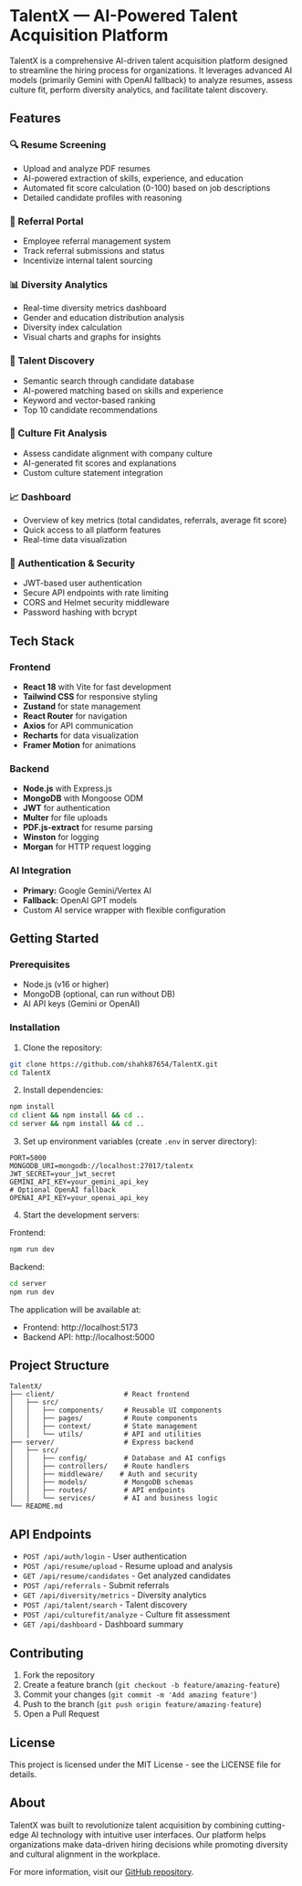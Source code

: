 # TalentX — AI-Powered Talent Acquisition Platform

TalentX is a comprehensive AI-driven talent acquisition platform designed to streamline the hiring process for organizations. It leverages advanced AI models (primarily Gemini with OpenAI fallback) to analyze resumes, assess culture fit, perform diversity analytics, and facilitate talent discovery.

## Features

### 🔍 Resume Screening
- Upload and analyze PDF resumes
- AI-powered extraction of skills, experience, and education
- Automated fit score calculation (0-100) based on job descriptions
- Detailed candidate profiles with reasoning

### 👥 Referral Portal
- Employee referral management system
- Track referral submissions and status
- Incentivize internal talent sourcing

### 📊 Diversity Analytics
- Real-time diversity metrics dashboard
- Gender and education distribution analysis
- Diversity index calculation
- Visual charts and graphs for insights

### 🎯 Talent Discovery
- Semantic search through candidate database
- AI-powered matching based on skills and experience
- Keyword and vector-based ranking
- Top 10 candidate recommendations

### 🏢 Culture Fit Analysis
- Assess candidate alignment with company culture
- AI-generated fit scores and explanations
- Custom culture statement integration

### 📈 Dashboard
- Overview of key metrics (total candidates, referrals, average fit score)
- Quick access to all platform features
- Real-time data visualization

### 🔐 Authentication & Security
- JWT-based user authentication
- Secure API endpoints with rate limiting
- CORS and Helmet security middleware
- Password hashing with bcrypt

## Tech Stack

### Frontend
- **React 18** with Vite for fast development
- **Tailwind CSS** for responsive styling
- **Zustand** for state management
- **React Router** for navigation
- **Axios** for API communication
- **Recharts** for data visualization
- **Framer Motion** for animations

### Backend
- **Node.js** with Express.js
- **MongoDB** with Mongoose ODM
- **JWT** for authentication
- **Multer** for file uploads
- **PDF.js-extract** for resume parsing
- **Winston** for logging
- **Morgan** for HTTP request logging

### AI Integration
- **Primary:** Google Gemini/Vertex AI
- **Fallback:** OpenAI GPT models
- Custom AI service wrapper with flexible configuration

## Getting Started

### Prerequisites
- Node.js (v16 or higher)
- MongoDB (optional, can run without DB)
- AI API keys (Gemini or OpenAI)

### Installation

1. Clone the repository:
```bash
git clone https://github.com/shahk87654/TalentX.git
cd TalentX
```

2. Install dependencies:
```bash
npm install
cd client && npm install && cd ..
cd server && npm install && cd ..
```

3. Set up environment variables (create `.env` in server directory):
```env
PORT=5000
MONGODB_URI=mongodb://localhost:27017/talentx
JWT_SECRET=your_jwt_secret
GEMINI_API_KEY=your_gemini_api_key
# Optional OpenAI fallback
OPENAI_API_KEY=your_openai_api_key
```

4. Start the development servers:

Frontend:
```bash
npm run dev
```

Backend:
```bash
cd server
npm run dev
```

The application will be available at:
- Frontend: http://localhost:5173
- Backend API: http://localhost:5000

## Project Structure

```
TalentX/
├── client/                 # React frontend
│   ├── src/
│   │   ├── components/     # Reusable UI components
│   │   ├── pages/          # Route components
│   │   ├── context/        # State management
│   │   └── utils/          # API and utilities
├── server/                 # Express backend
│   ├── src/
│   │   ├── config/         # Database and AI configs
│   │   ├── controllers/    # Route handlers
│   │   ├── middleware/    # Auth and security
│   │   ├── models/         # MongoDB schemas
│   │   ├── routes/         # API endpoints
│   │   └── services/       # AI and business logic
└── README.md
```

## API Endpoints

- `POST /api/auth/login` - User authentication
- `POST /api/resume/upload` - Resume upload and analysis
- `GET /api/resume/candidates` - Get analyzed candidates
- `POST /api/referrals` - Submit referrals
- `GET /api/diversity/metrics` - Diversity analytics
- `POST /api/talent/search` - Talent discovery
- `POST /api/culturefit/analyze` - Culture fit assessment
- `GET /api/dashboard` - Dashboard summary

## Contributing

1. Fork the repository
2. Create a feature branch (`git checkout -b feature/amazing-feature`)
3. Commit your changes (`git commit -m 'Add amazing feature'`)
4. Push to the branch (`git push origin feature/amazing-feature`)
5. Open a Pull Request

## License

This project is licensed under the MIT License - see the LICENSE file for details.

## About

TalentX was built to revolutionize talent acquisition by combining cutting-edge AI technology with intuitive user interfaces. Our platform helps organizations make data-driven hiring decisions while promoting diversity and cultural alignment in the workplace.

For more information, visit our [GitHub repository](https://github.com/shahk87654/TalentX).
